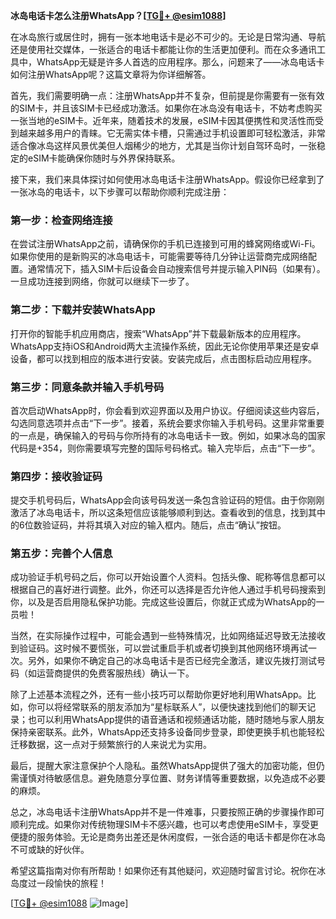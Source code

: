 **冰岛电话卡怎么注册WhatsApp？[[TG💪+ @esim1088](https://t.me/s/esim1088)]**

在冰岛旅行或居住时，拥有一张本地电话卡是必不可少的。无论是日常沟通、导航还是使用社交媒体，一张适合的电话卡都能让你的生活更加便利。而在众多通讯工具中，WhatsApp无疑是许多人首选的应用程序。那么，问题来了——冰岛电话卡如何注册WhatsApp呢？这篇文章将为你详细解答。

首先，我们需要明确一点：注册WhatsApp并不复杂，但前提是你需要有一张有效的SIM卡，并且该SIM卡已经成功激活。如果你在冰岛没有电话卡，不妨考虑购买一张当地的eSIM卡。近年来，随着技术的发展，eSIM卡因其便携性和灵活性而受到越来越多用户的青睐。它无需实体卡槽，只需通过手机设置即可轻松激活，非常适合像冰岛这样风景优美但人烟稀少的地方，尤其是当你计划自驾环岛时，一张稳定的eSIM卡能确保你随时与外界保持联系。

接下来，我们来具体探讨如何使用冰岛电话卡注册WhatsApp。假设你已经拿到了一张冰岛的电话卡，以下步骤可以帮助你顺利完成注册：

### 第一步：检查网络连接
在尝试注册WhatsApp之前，请确保你的手机已连接到可用的蜂窝网络或Wi-Fi。如果你使用的是新购买的冰岛电话卡，可能需要等待几分钟让运营商完成网络配置。通常情况下，插入SIM卡后设备会自动搜索信号并提示输入PIN码（如果有）。一旦成功连接到网络，你就可以继续下一步了。

### 第二步：下载并安装WhatsApp
打开你的智能手机应用商店，搜索“WhatsApp”并下载最新版本的应用程序。WhatsApp支持iOS和Android两大主流操作系统，因此无论你使用苹果还是安卓设备，都可以找到相应的版本进行安装。安装完成后，点击图标启动应用程序。

### 第三步：同意条款并输入手机号码
首次启动WhatsApp时，你会看到欢迎界面以及用户协议。仔细阅读这些内容后，勾选同意选项并点击“下一步”。接着，系统会要求你输入手机号码。这里非常重要的一点是，确保输入的号码与你所持有的冰岛电话卡一致。例如，如果冰岛的国家代码是+354，则你需要填写完整的国际号码格式。输入完毕后，点击“下一步”。

### 第四步：接收验证码
提交手机号码后，WhatsApp会向该号码发送一条包含验证码的短信。由于你刚刚激活了冰岛电话卡，所以这条短信应该能够顺利到达。查看收到的信息，找到其中的6位数验证码，并将其填入对应的输入框内。随后，点击“确认”按钮。

### 第五步：完善个人信息
成功验证手机号码之后，你可以开始设置个人资料。包括头像、昵称等信息都可以根据自己的喜好进行调整。此外，你还可以选择是否允许他人通过手机号码搜索到你，以及是否启用隐私保护功能。完成这些设置后，你就正式成为WhatsApp的一员啦！

当然，在实际操作过程中，可能会遇到一些特殊情况，比如网络延迟导致无法接收到验证码。这时候不要慌张，可以尝试重启手机或者切换到其他网络环境再试一次。另外，如果你不确定自己的冰岛电话卡是否已经完全激活，建议先拨打测试号码（如运营商提供的免费客服热线）确认一下。

除了上述基本流程之外，还有一些小技巧可以帮助你更好地利用WhatsApp。比如，你可以将经常联系的朋友添加为“星标联系人”，以便快速找到他们的聊天记录；也可以利用WhatsApp提供的语音通话和视频通话功能，随时随地与家人朋友保持亲密联系。此外，WhatsApp还支持多设备同步登录，即使更换手机也能轻松迁移数据，这一点对于频繁旅行的人来说尤为实用。

最后，提醒大家注意保护个人隐私。虽然WhatsApp提供了强大的加密功能，但仍需谨慎对待敏感信息。避免随意分享位置、财务详情等重要数据，以免造成不必要的麻烦。

总之，冰岛电话卡注册WhatsApp并不是一件难事，只要按照正确的步骤操作即可顺利完成。如果你对传统物理SIM卡不感兴趣，也可以考虑使用eSIM卡，享受更便捷的服务体验。无论是商务出差还是休闲度假，一张合适的电话卡都是你在冰岛不可或缺的好伙伴。

希望这篇指南对你有所帮助！如果你还有其他疑问，欢迎随时留言讨论。祝你在冰岛度过一段愉快的旅程！

[[TG💪+ @esim1088](https://t.me/s/esim1088) ![Image](https://i.postimg.cc/4NQfJmqS/Snipaste-2025-05-13-00-14-12.png)]